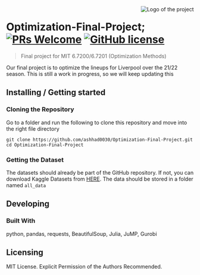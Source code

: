 <img src="https://www.google.com/url?sa=i&url=https%3A%2F%2Fdribbble.com%2Fshots%2F11048692-Optimize-logo&psig=AOvVaw0Z5SsBraAkuJMmpsaRQAVx&ust=1670277276742000&source=images&cd=vfe&ved=0CA8QjRxqFwoTCKDki_D54PsCFQAAAAAdAAAAABAE" alt="Logo of the project" align="right">

# Optimization-Final-Project; [![PRs Welcome](https://img.shields.io/badge/PRs-welcome-brightgreen.svg?style=flat-square)](http://makeapullrequest.com) [![GitHub license](https://img.shields.io/badge/license-MIT-blue.svg?style=flat-square)](https://github.com/your/your-project/blob/master/LICENSE)
> Final project for MIT 6.7200/6.7201 (Optimization Methods)

Our final project is to optimize the lineups for Liverpool over the 21/22 season. This is still a work in progress, so we will keep updating this

## Installing / Getting started

### Cloning the Repository 

Go to a folder and run the following to clone this repository and move into the right file directory

```shell
git clone https://github.com/ashhad0030/Optimization-Final-Project.git
cd Optimization-Final-Project
```

### Getting the Dataset 

The datasets should already be part of the GitHub repository. If not, you can download Kaggle Datasets from [HERE](https://www.kaggle.com/datasets/stefanoleone992/fifa-22-complete-player-dataset). 
The data should be stored in a folder named `all_data`

## Developing

### Built With
python, pandas, requests, BeautifulSoup, Julia, JuMP, Gurobi

## Licensing

MIT License. Explicit Permission of the Authors Recommended.
